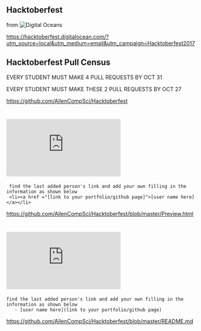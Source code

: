 ## Hacktoberfest 
 
 from ![Digital Oceans](https://hacktoberfest.digitalocean.com/)
 
 
 https://hacktoberfest.digitalocean.com/?utm_source=local&utm_medium=email&utm_campaign=Hacktoberfest2017
 
 
 ## Hacktoberfest Pull Census
 EVERY STUDENT MUST MAKE 4 PULL REQUESTS BY OCT 31
 
 EVERY STUDENT MUST MAKE THESE 2 PULL REQUESTS BY OCT 27
 
 https://github.com/AllenCompSci/Hacktoberfest
 
 # ![Edit Preview.html](https://github.com/AllenCompSci/Hacktoberfest/edit/master/Preview.html)
 ```
  find the last added person's link and add your own filling in the information as shown below
  <li><a href ="[link to your portfolio/github page]">[user name here]</a></li>
 ```
 https://github.com/AllenCompSci/Hacktoberfest/blob/master/Preview.html
 
# ![Edit README.md](https://github.com/AllenCompSci/Hacktoberfest/edit/master/README.md)
```
find the last added person's link and add your own filling in the information as shown below
   - [user name here](link to your portfolio/github page)
```
https://github.com/AllenCompSci/Hacktoberfest/blob/master/README.md
